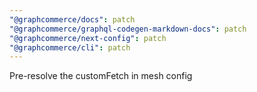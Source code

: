 ```yaml
---
"@graphcommerce/docs": patch
"@graphcommerce/graphql-codegen-markdown-docs": patch
"@graphcommerce/next-config": patch
"@graphcommerce/cli": patch
---
```


Pre-resolve the customFetch in mesh config

